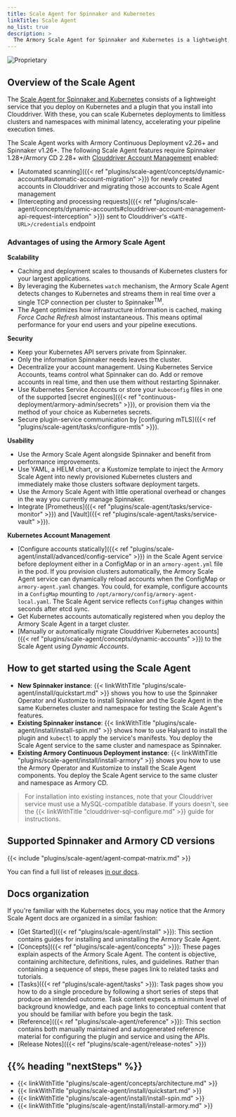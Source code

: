 ```yaml
---
title: Scale Agent for Spinnaker and Kubernetes
linkTitle: Scale Agent
no_list: true
description: >
  The Armory Scale Agent for Spinnaker and Kubernetes is a lightweight, real-time agent that enables you to scale Kubernetes deployments to limitless clusters and namespaces with minimal latency and minimal load on your clusters. Secure, simplify, and scale your Kubernetes deployments with any Spinnaker or Armory Continuous Deployment instance.
---
```

![Proprietary](/images/proprietary.svg)

## Overview of the Scale Agent

The [Scale Agent for Spinnaker and Kubernetes](https://www.armory.io/products/scale-agent-for-spinnaker-kubernetes/) consists of a lightweight service that you deploy on Kubernetes and a plugin that you install into Clouddriver. With these, you can scale Kubernetes deployments to limitless clusters and namespaces with minimal latency, accelerating your pipeline execution times.

The Scale Agent works with Armory Continuous Deployment v2.26+ and Spinnaker v1.26+. The following Scale Agent features require Spinnaker 1.28+/Armory CD 2.28+ with [Clouddriver Account Management]() enabled:

* [Automated scanning]({{< ref "plugins/scale-agent/concepts/dynamic-accounts#automatic-account-migration" >}}) for newly created accounts in Clouddriver and migrating those accounts to Scale Agent management
* [Intercepting and processing requests]({{< ref "plugins/scale-agent/concepts/dynamic-accounts#clouddriver-account-management-api-request-interception" >}}) sent to Clouddriver's `<GATE-URL>/credentials` endpoint

### Advantages of using the Armory Scale Agent

**Scalability**
* Caching and deployment scales to thousands of Kubernetes clusters for your largest applications.
* By leveraging the Kubernetes `watch` mechanism, the Armory Scale Agent detects changes to Kubernetes and streams them in real time over a single TCP connection per cluster to Spinnaker<sup>TM</sup>.
* The Agent optimizes how infrastructure information is cached, making _Force Cache Refresh_ almost instantaneous. This means optimal performance for your end users and your pipeline executions.

**Security**
* Keep your Kubernetes API servers private from Spinnaker.
* Only the information Spinnaker needs leaves the cluster.
* Decentralize your account management. Using Kubernetes Service Accounts, teams control what Spinnaker can do. Add or remove accounts in real time, and then use them without restarting Spinnaker.
* Use Kubernetes Service Accounts or store your `kubeconfig` files in one of the supported [secret engines]({{< ref "continuous-deployment/armory-admin/secrets" >}}), or provision them via the method of your choice as Kubernetes secrets.
* Secure plugin-service communication by [configuring mTLS]({{< ref "plugins/scale-agent/tasks/configure-mtls" >}}).

**Usability**
* Use the Armory Scale Agent alongside Spinnaker and benefit from performance improvements.
* Use YAML, a HELM chart, or a Kustomize template to inject the Armory Scale Agent into newly provisioned Kubernetes clusters and immediately make those clusters software deployment targets.
* Use the Armory Scale Agent with little operational overhead or changes in the way you currently manage Spinnaker.
* Integrate [Prometheus]({{< ref "plugins/scale-agent/tasks/service-monitor" >}}) and [Vault]({{< ref "plugins/scale-agent/tasks/service-vault" >}}).

**Kubernetes Account Management**
* [Configure accounts statically]({{< ref "plugins/scale-agent/install/advanced/config-service" >}}) in the Scale Agent service before deployment either in a ConfigMap or in an `armory-agent.yml` file in the pod. If you provision clusters automatically, the Armory Scale Agent service can dynamically reload accounts when the ConfigMap or `armory-agent.yaml` changes. You could, for example, configure accounts in a `ConfigMap` mounting to `/opt/armory/config/armory-agent-local.yaml`.  The Scale Agent service reflects `ConfigMap` changes within seconds after etcd sync.
* Get Kubernetes accounts automatically registered when you deploy the Armory Scale Agent in a target cluster.
* [Manually or automatically migrate Clouddriver Kubernetes accounts]({{< ref "plugins/scale-agent/concepts/dynamic-accounts" >}}) to the Scale Agent using _Dynamic Accounts_.

## How to get started using the Scale Agent

* **New Spinnaker instance**: {{< linkWithTitle "plugins/scale-agent/install/quickstart.md" >}} shows you how to use the Spinnaker Operator and Kustomize to install Spinnaker and the Scale Agent in the same Kubernetes cluster and namespace for testing the Scale Agent's features.
* **Existing Spinnaker instance**: {{< linkWithTitle "plugins/scale-agent/install/install-spin.md" >}} shows how to use Halyard to install the plugin and `kubectl` to apply the service's manifests. You deploy the Scale Agent service to the same cluster and namespace as Spinnaker.
* **Existing Armory Continuous Deployment instance**: {{< linkWithTitle "plugins/scale-agent/install/install-armory" >}} shows you how to use the Armory Operator and Kustomize to install the Scale Agent components. You deploy the Scale Agent service to the same cluster and namespace as Armory CD.

>For installation into existing instances, note that your Clouddriver service must use a MySQL-compatible database. If yours doesn't, see the {{< linkWithTitle "clouddriver-sql-configure.md" >}} guide for instructions.


## Supported Spinnaker and Armory CD versions

{{< include "plugins/scale-agent/agent-compat-matrix.md" >}}

You can find a full list of releases [in our docs](https://docs.armory.io/plugins/scale-agent/release-notes/agent-service/).

## Docs organization

If you're familiar with the Kubernetes docs, you may notice that the Armory Scale Agent docs are organized in a similar fashion:

* [Get Started]({{< ref "plugins/scale-agent/install" >}}): This section contains guides for installing and uninstalling the Armory Scale Agent.
* [Concepts]({{< ref "plugins/scale-agent/concepts" >}}): These pages explain aspects of the Armory Scale Agent. The content is objective, containing architecture, definitions, rules, and guidelines. Rather than containing a sequence of steps, these pages link to related tasks and tutorials.
* [Tasks]({{< ref "plugins/scale-agent/tasks" >}}): Task pages show you how to do a single procedure by following a short series of steps that produce an intended outcome. Task content expects a minimum level of background knowledge, and each page links to conceptual content that you should be familiar with before you begin the task.
* [Reference]({{< ref "plugins/scale-agent/reference" >}}): This section contains both manually maintained and autogenerated reference material for configuring the plugin and service and using the APIs.
* [Release Notes]({{< ref "plugins/scale-agent/release-notes" >}})


## {{% heading "nextSteps" %}}

* {{< linkWithTitle "plugins/scale-agent/concepts/architecture.md" >}}
* {{< linkWithTitle "plugins/scale-agent/install/quickstart.md" >}}
* {{< linkWithTitle "plugins/scale-agent/install/install-spin.md" >}}
* {{< linkWithTitle "plugins/scale-agent/install/install-armory.md" >}}
